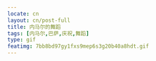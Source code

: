 ```yaml
---
locate: cn
layout: cn/post-full
title: 内马尔的舞蹈
tags: [内马尔,巴萨,庆祝,舞蹈]
type: gif
featimg: 7bb8bd97gy1fxs9mep6s3g20b40a8hdt.gif
---
```

